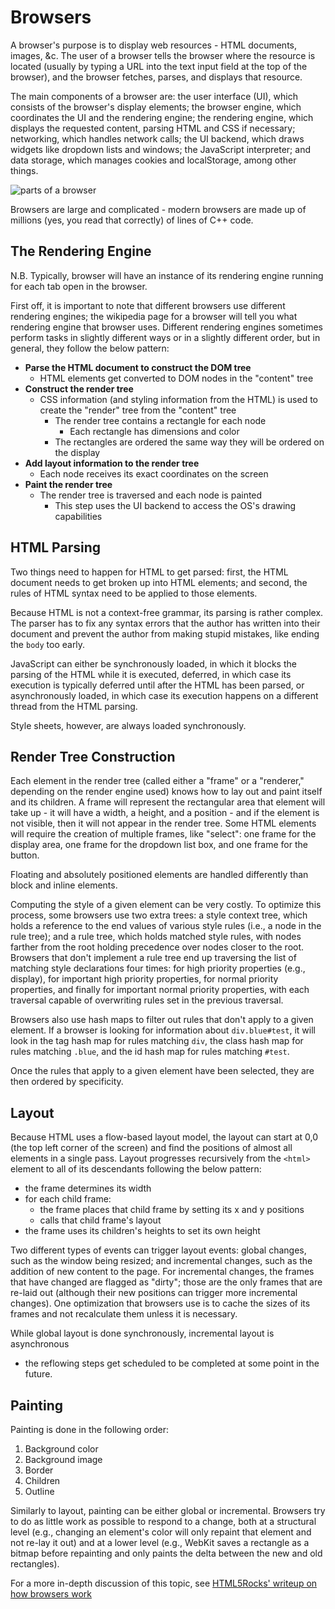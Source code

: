 # Browsers

A browser's purpose is to display web resources - HTML documents, images, &c.
The user of a browser tells the browser where the resource is located (usually
by typing a URL into the text input field at the top of the browser), and the browser fetches, parses, and displays that resource.

The main components of a browser are: the user interface (UI), which consists
of the browser's display elements; the browser engine, which coordinates the UI
and the rendering engine; the rendering engine, which displays the requested
content, parsing HTML and CSS if necessary; networking, which handles network
calls; the UI backend, which draws widgets like dropdown lists and windows; the
JavaScript interpreter; and data storage, which manages cookies and
localStorage, among other things. 

![parts of a browser](https://www.html5rocks.com/en/tutorials/internals/howbrowserswork/layers.png)

Browsers are large and complicated - modern browsers are made up of millions
(yes, you read that correctly) of lines of C++ code.

## The Rendering Engine

N.B. Typically, browser will have an instance of its rendering engine running
for each tab open in the browser.

First off, it is important to note that different browsers use different
rendering engines; the wikipedia page for a browser will tell you what
rendering engine that browser uses. Different rendering engines sometimes
perform tasks in slightly different ways or in a slightly different order, but
in general, they follow the below pattern:

+ **Parse the HTML document to construct the DOM tree**
  + HTML elements get converted to DOM nodes in the "content" tree
+ **Construct the render tree**
  + CSS information (and styling information from the HTML) is used to create
  the "render" tree from the "content" tree
    + The render tree contains a rectangle for each node
      + Each rectangle has dimensions and color
    + The rectangles are ordered the same way they will be ordered on the
    display
+ **Add layout information to the render tree**
  + Each node receives its exact coordinates on the screen
+ **Paint the render tree**
  + The render tree is traversed and each node is painted
    + This step uses the UI backend to access the OS's drawing capabilities

## HTML Parsing

Two things need to happen for HTML to get parsed: first, the HTML document
needs to get broken up into HTML elements; and second, the rules of HTML syntax
need to be applied to those elements.

Because HTML is not a context-free grammar, its parsing is rather complex. The
parser has to fix any syntax errors that the author has written into their
document and prevent the author from making stupid mistakes, like ending the
`body` too early.

JavaScript can either be synchronously loaded, in which it blocks the parsing
of the HTML while it is executed, deferred, in which case its execution is
typically deferred until after the HTML has been parsed, or asynchronously
loaded, in which case its execution happens on a different thread from the HTML
parsing.

Style sheets, however, are always loaded synchronously.

## Render Tree Construction

Each element in the render tree (called either a "frame" or a "renderer,"
depending on the render engine used) knows how to lay out and paint itself and
its children. A frame will represent the rectangular area that element will
take up - it will have a width, a height, and a position - and if the element
is not visible, then it will not appear in the render tree. Some HTML elements
will require the creation of multiple frames, like "select": one frame for the
display area, one frame for the dropdown list box, and one frame for the
button.

Floating and absolutely positioned elements are handled differently than block
and inline elements.

Computing the style of a given element can be very costly. To optimize this
process, some browsers use two extra trees: a style context tree, which holds a
reference to the end values of various style rules (i.e., a node in the rule
tree); and a rule tree, which holds matched style rules, with nodes farther
from the root holding precedence over nodes closer to the root. Browsers that
don't implement a rule tree end up traversing the list of matching style
declarations four times: for high priority properties (e.g., display), for
important high priority properties, for normal priority properties, and finally
for important normal priority properties, with each traversal capable of
overwriting rules set in the previous traversal.

Browsers also use hash maps to filter out rules that don't apply to a given
element. If a browser is looking for information about `div.blue#test`, it will
look in the tag hash map for rules matching `div`, the class hash map for rules
matching `.blue`, and the id hash map for rules matching `#test`.

Once the rules that apply to a given element have been selected, they are then
ordered by specificity.

## Layout

Because HTML uses a flow-based layout model, the layout can start at 0,0 (the
top left corner of the screen) and find the positions of almost all elements in
a single pass. Layout progresses recursively from the `<html>` element to all
of its descendants following the below pattern:

+ the frame determines its width
+ for each child frame:
  + the frame places that child frame by setting its x and y positions
  + calls that child frame's layout
+ the frame uses its children's heights to set its own height

Two different types of events can trigger layout events: global changes, such
as the window being resized; and incremental changes, such as the addition of
new content to the page. For incremental changes, the frames that have changed
are flagged as "dirty"; those are the only frames that are re-laid out (although
their new positions can trigger more incremental changes). One optimization
that browsers use is to cache the sizes of its frames and not recalculate them
unless it is necessary.

While global layout is done synchronously, incremental layout is asynchronous
- the reflowing steps get scheduled to be completed at some point in the
future.

## Painting

Painting is done in the following order:

1. Background color
1. Background image
1. Border
1. Children
1. Outline

Similarly to layout, painting can be either global or incremental. Browsers try
to do as little work as possible to respond to a change, both at a structural
level (e.g., changing an element's color will only repaint that element and not
re-lay it out) and at a lower level (e.g., WebKit saves a rectangle as a bitmap
before repainting and only paints the delta between the new and old
rectangles).

For a more in-depth discussion of this topic, see [HTML5Rocks' writeup on how browsers work](https://www.html5rocks.com/en/tutorials/internals/howbrowserswork/)
